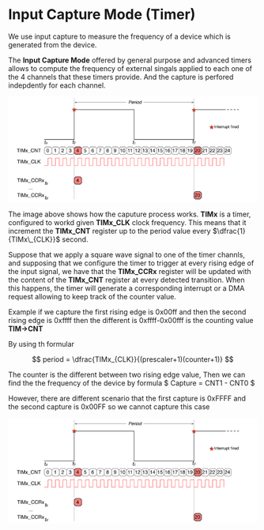# Input Capture Mode (Timer)

We use input capture to measure the frequency of a device which is generated from the device.

The **Input Capture Mode** offered by general purpose and advanced timers allows to compute the frequency of external singals applied to each one of the 4 channels that these timers provide. 
And the capture is perfored indepdently for each channel.


![stm32F407VGT6](https://github.com/Theara-Seng/stm32_lab/blob/main/input_capture/image/capture_process.png)


The image above shows how the caputure process works. **TIMx** is a timer, configured to workd given **TIMx_CLK** clock frequency. This means that it increment the **TIMx_CNT** register up to the 
period value every $\dfrac{1}{TIMx\_{CLK}}$ second. 

Suppose that we apply a square wave signal to one of the timer channls, and supposing that we configure the timer to trigger at every rising edge of the input signal, we have that the **TIMx_CCRx**
register will be updated with the content of the **TIMx_CNT** register at every detected transition. When this happens, the timer will generate a corresponding interrupt or a DMA request allowing to keep track of the counter value.

Example if we capture the first rising edge is 0x00ff and then the second rising edge is 0xffff then the different is 0xffff-0x00fff is the counting value **TIM->CNT**

By using th formular 

$$ period = \dfrac{TIMx_{CLK}}{(prescaler+1)(counter+1)} $$

The counter is the different between two rising edge value, Then we can find the the frequency of the device by formula $ Capture = CNT1 - CNT0 $

However, there are different scenario that the first capture is 0xFFFF and the second capture is 0x00FF so we cannot capture this case 

![stm32F407VGT6](https://github.com/Theara-Seng/stm32_lab/blob/main/input_capture/image/capture_process.png)
